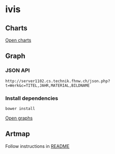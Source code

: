 # ivis

## Charts

[Open charts](/charts/index.html)

## Graph

### JSON API

    http://server1102.cs.technik.fhnw.ch/json.php?t=Werk&c=TITEL,JAHR,MATERIAL,BILDNAME

### Install dependencies

    bower install

[Open graphs](/graphs/index.html)

## Artmap

Follow instructions in [README](/artmap/README.md)
